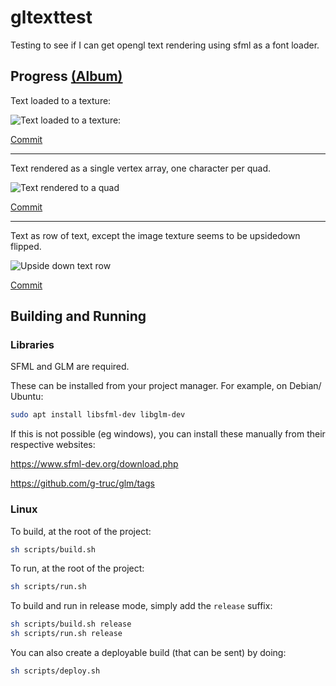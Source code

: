 # gltexttest

Testing to see if I can get opengl text rendering using sfml as a font loader.

## Progress [(Album)](https://imgur.com/a/HulQLra)

Text loaded to a texture:

![Text loaded to a texture:](https://i.imgur.com/LdkzzWk.png)

[Commit](https://github.com/Hopson97/opengl-text/tree/1217595952a72f73bd78b04eda9d59735d56876c)

___

Text rendered as a single vertex array, one character per quad.

![Text rendered to a quad](https://i.imgur.com/zY42eof.png)

[Commit](https://github.com/Hopson97/opengl-text/tree/e1a90a02a6b6a542813535ff324d2886910b04af)

____

Text as row of text, except the image texture seems to be upsidedown flipped.

![Upside down text row](https://i.imgur.com/EHqVyYT.png)

[Commit](https://github.com/Hopson97/opengl-text/commit/5813c3f56e0b1a9246035c2a2f367a5d224d7969)

## Building and Running

### Libraries

SFML and GLM are required.

These can be installed from your project manager. For example, on Debian/ Ubuntu:

```sh
sudo apt install libsfml-dev libglm-dev
```

If this is not possible (eg windows), you can install these manually from their respective websites:

https://www.sfml-dev.org/download.php

https://github.com/g-truc/glm/tags

### Linux

To build, at the root of the project:

```sh
sh scripts/build.sh
```

To run, at the root of the project:

```sh
sh scripts/run.sh
```

To build and run in release mode, simply add the `release` suffix:

```sh
sh scripts/build.sh release
sh scripts/run.sh release
```

You can also create a deployable build (that can be sent) by doing:

```sh
sh scripts/deploy.sh
```
